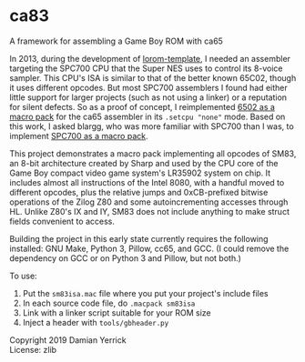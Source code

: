ca83
====
A framework for assembling a Game Boy ROM with ca65

In 2013, during the development of [lorom-template], I needed an
assembler targeting the SPC700 CPU that the Super NES uses to control
its 8-voice sampler.  This CPU's ISA is similar to that of the better
known 65C02, though it uses different opcodes.  But most SPC700
assemblers I found had either little support for larger projects
(such as not using a linker) or a reputation for silent defects.
So as a proof of concept, I reimplemented [6502 as a macro pack] for
the ca65 assembler in its `.setcpu "none"` mode.  Based on this work,
I asked blargg, who was more familiar with SPC700 than I was, to
implement [SPC700 as a macro pack].

This project demonstrates a macro pack implementing all opcodes of
SM83, an 8-bit architecture created by Sharp and used by the CPU core
of the Game Boy compact video game system's LR35902 system on chip.
It includes almost all instructions of the Intel 8080, with a handful
moved to different opcodes, plus the relative jumps and 0xCB-prefixed
bitwise operations of the Zilog Z80 and some autoincrementing
accesses through HL.  Unlike Z80's IX and IY, SM83 does not include
anything to make struct fields convenient to access.

Building the project in this early state currently requires the
following installed: GNU Make, Python 3, Pillow, cc65, and GCC.
(I could remove the dependency on GCC or on Python 3 and Pillow,
but not both.)

To use:

1. Put the `sm83isa.mac` file where you put your project's include
   files
2. In each source code file, do `.macpack sm83isa`
3. Link with a linker script suitable for your ROM size
4. Inject a header with `tools/gbheader.py`


Copyright 2019 Damian Yerrick  
License: zlib

[lorom-template]: https://github.com/pinobatch/lorom-template
[6502 as a macro pack]: https://forums.nesdev.com/viewtopic.php?f=2&t=10701
[SPC700 as a macro pack]: https://forums.nesdev.com/viewtopic.php?f=12&t=10730
[struct]: https://gbdev.gg8.se/wiki/articles/Struct
